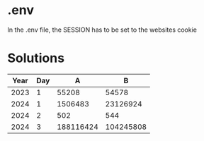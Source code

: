 # .env

In the .env file, the SESSION has to be set to the websites cookie

# Solutions

| Year | Day | A         | B         |
|------|-----|-----------|-----------|
| 2023 | 1   | 55208     | 54578     |
| 2024 | 1   | 1506483   | 23126924  |
| 2024 | 2   | 502       | 544       |
| 2024 | 3   | 188116424 | 104245808 |